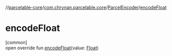 //[parcelable-core](../../../index.md)/[com.chrynan.parcelable.core](../index.md)/[ParcelEncoder](index.md)/[encodeFloat](encode-float.md)

# encodeFloat

[common]\
open override fun [encodeFloat](encode-float.md)(value: [Float](https://kotlinlang.org/api/latest/jvm/stdlib/kotlin/-float/index.html))
